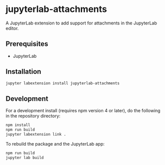 # jupyterlab-attachments

A JupyterLab extension to add support for attachments in the JupyterLab editor.


## Prerequisites

* JupyterLab

## Installation

```bash
jupyter labextension install jupyterlab-attachments
```

## Development

For a development install (requires npm version 4 or later), do the following in the repository directory:

```bash
npm install
npm run build
jupyter labextension link .
```

To rebuild the package and the JupyterLab app:

```bash
npm run build
jupyter lab build
```

